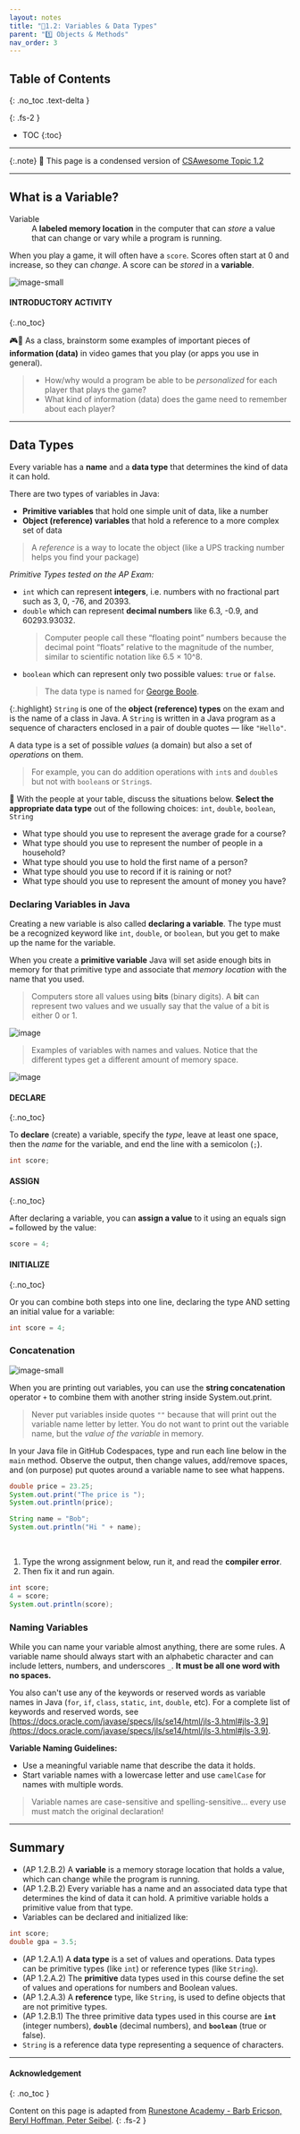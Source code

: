 ```yaml
---
layout: notes
title: "📓1.2: Variables & Data Types" 
parent: "1️⃣ Objects & Methods"
nav_order: 3
---
```


## Table of Contents
{: .no_toc .text-delta }

{: .fs-2 }
- TOC
{:toc}

---

{:.note}
📖 This page is a condensed version of [CSAwesome Topic 1.2](https://runestone.academy/ns/books/published/csawesome2/topic-1-2-variables.html) 

---

## What is a Variable?

<html>
<dl>
 <dt>Variable</dt>
 <dd>A <strong>labeled memory location</strong> in the computer that can <em>store</em> a value that can change or vary while a program is running.
 </dd>
</dl>
</html>

When you play a game, it will often have a `score`. Scores often start at 0 and increase, so they can _change_. A score can be _stored_ in a **variable**.

![image-small](Figures/pongScore.png)

#### INTRODUCTORY ACTIVITY
{:.no_toc}

<div class="task" markdown="block">

🎮📱 As a class, brainstorm some examples of important pieces of **information (data)** in video games that you play (or apps you use in general).

> * How/why would a program be able to be _personalized_ for each player that plays the game?
> * What kind of information (data) does the game need to remember about each player?

</div>

---

## Data Types

Every variable has a **name** and a **data type** that determines the kind of data it can hold. 

<div class="important" markdown="block">
There are two types of variables in Java: 
 
* **Primitive variables** that hold one simple unit of data, like a number
* **Object (reference) variables** that hold a reference to a more complex set of data 
 > A _reference_ is a way to locate the object (like a UPS tracking number helps you find your package)
 
</div>

_Primitive Types tested on the AP Exam:_
- `int` which can represent **integers**, i.e. numbers with no fractional part such as 3, 0, -76, and 20393.
- `double` which can represent **decimal numbers** like 6.3, -0.9, and 60293.93032.
  > Computer people call these “floating point” numbers because the decimal point “floats” relative to the magnitude of the number, similar to scientific notation like 6.5 × 10^8. 
- `boolean` which can represent only two possible values: `true` or `false`.
  > The data type is named for [George Boole](https://en.wikipedia.org/wiki/George_Boole).

{:.highlight}
`String` is one of the **object (reference) types** on the exam and is the name of a class in Java. A `String` is written in a Java program as a sequence of characters enclosed in a pair of double quotes — like `"Hello"`. 

A data type is a set of possible _values_ (a domain) but also a set of _operations_ on them. 
> For example, you can do addition operations with `int`s and `double`s but not with `boolean`s or `String`s.

<div class="task" markdown="block">

💬 With the people at your table, discuss the situations below. **Select the appropriate data type** out of the following choices: `int`, `double`, `boolean`, `String`
 
- What type should you use to represent the average grade for a course?  
- What type should you use to represent the number of people in a household?  
- What type should you use to hold the first name of a person?  
- What type should you use to record if it is raining or not?  
- What type should you use to represent the amount of money you have?  

</div>

### Declaring Variables in Java

Creating a new variable is also called **declaring a variable**. The type must be a recognized keyword like `int`, `double`, or `boolean`, but you get to make up the name for the variable. 

When you create a **primitive variable** Java will set aside enough bits in memory for that primitive type and associate that _memory location_ with the name that you used.
> Computers store all values using **bits** (binary digits). A **bit** can represent two values and we usually say that the value of a bit is either 0 or 1. 

![image](Figures/typesAndSpace.png)
> Examples of variables with names and values. Notice that the different types get a different amount of memory space.

![image](Figures/variables.png)

<div class="important" markdown="block">

#### DECLARE
{:.no_toc}

To **declare** (create) a variable, specify the _type_, leave at least one space, then the _name_ for the variable, and end the line with a semicolon (`;`). 

```java
int score;
````

#### ASSIGN
{:.no_toc}

After declaring a variable, you can **assign a value** to it using an equals sign `=` followed by the value:

```java
score = 4;
```

#### INITIALIZE
{:.no_toc}

Or you can combine both steps into one line, declaring the type AND setting an initial value for a variable:

```java
int score = 4;
```

</div>

### Concatenation

![image-small](Figures/concatenation.png)

When you are printing out variables, you can use the **string concatenation** operator ``+`` to combine them with another string inside System.out.print. 
> Never put variables inside quotes ``""`` because that will print out the variable name letter by letter. You do not want to print out the variable name, but the *value of the variable* in memory. 

<div class="task" markdown="block">

In your Java file in GitHub Codespaces, type and run each line below in the `main` method. Observe the output, then change values, add/remove spaces, and (on purpose) put quotes around a variable name to see what happens.

```java
double price = 23.25;
System.out.print("The price is ");
System.out.println(price);

String name = "Bob";
System.out.println("Hi " + name);
```

</div>

<br>

<div class="task" markdown="block">


1. Type the wrong assignment below, run it, and read the **compiler error**.
2. Then fix it and run again.

```java
int score;
4 = score;           
System.out.println(score);
```

</div>


### Naming Variables

While you can name your variable almost anything, there are some rules. A variable name should always start with an alphabetic character and can include letters, numbers, and underscores `_`. **It must be all one word with no spaces.**

You also can't use any of the keywords or reserved words as variable names in Java (`for`, `if`, `class`, `static`, `int`, `double`, etc). For a complete list of keywords and reserved words, see [https://docs.oracle.com/javase/specs/jls/se14/html/jls-3.html#jls-3.9](https://docs.oracle.com/javase/specs/jls/se14/html/jls-3.html#jls-3.9).

<div class="important" markdown="block">

**Variable Naming Guidelines:**

* Use a meaningful variable name that describe the data it holds.
* Start variable names with a lowercase letter and use `camelCase` for names with multiple words.
 > Variable names are case-sensitive and spelling-sensitive... every use must match the original declaration!

</div>

<!--
#### Debugging Challenge : Weather Report

Debug the following code that reads out a weather report. Make sure the data types match the values put into the variables. Can you find all the bugs and get the code to run? Work with a programming buddy if you get stuck.

<div class="task" markdown="block">

**Coding Challenge (Codespaces)**
Type these **inside your `main` method** (or adapt to your file). The lines contain multiple bugs (types, capitalization, quotes, semicolons). Fix them so the program prints a coherent weather report.

```java
int temperature = 70.5;
double tvChannel = 101;
boolean sunny = 1

System.out.print("Welcome to the weather report on Channel ")
System.out.println(TVchannel);
System.out.print("The temperature today is );
System.out.println(tempurature);
System.out.print("Is it sunny today? ");
System.out.println(sunny);
```

*Target output (example):*

```
Welcome to the weather report on Channel 101
The temperature today is 70.5
Is it sunny today? true
```

</div>

---

#### Groupwork Coding Challenge : Mad Libs

Have you ever played MAD LIBS? In this game, you first choose words by prompts like “a color” or “a plural noun,” and then those words are filled into a story to make it wacky!

<div class="task" markdown="block">

**Pair Activity (Codespaces)**

1. Declare and initialize the variables, then print the poem using concatenation.
2. Replace the placeholder words with your own.
3. Create your own silly poem using **at least 5 new `String` variables**.
4. (Optional) Explore user input later with the Java `Scanner` class: <a href="https://www.w3schools.com/java/java_user_input.asp" target="_blank">Scanner class</a>.

```java
// Fill these in with your words (don’t peek at the poem yet)
String pluralNoun1 = "Replace";
String color1 = "Replace";
String color2 = "Replace";
String food = "Replace";
String pluralNoun2 = "Replace";

// Poem
System.out.println("Roses are " + color1);
System.out.println(pluralNoun1 + " are " + color2);
System.out.println("I like " + food);
System.out.println("Do " + pluralNoun2 + " like them too?");
```

</div>
-->

---

## Summary

* (AP 1.2.B.2) A **variable** is a memory storage location that holds a value, which can change while the program is running.
* (AP 1.2.B.2) Every variable has a name and an associated data type that determines the kind of data it can hold. A primitive variable holds a primitive value from that type.
* Variables can be declared and initialized like:

```java
int score;
double gpa = 3.5;
```

* (AP 1.2.A.1) A **data type** is a set of values and operations. Data types can be primitive types (like `int`) or reference types (like `String`).
* (AP 1.2.A.2) The **primitive** data types used in this course define the set of values and operations for numbers and Boolean values.
* (AP 1.2.A.3) A **reference** type, like `String`, is used to define objects that are not primitive types.
* (AP 1.2.B.1) The three primitive data types used in this course are **`int`** (integer numbers), **`double`** (decimal numbers), and **`boolean`** (true or false).
* `String` is a reference data type representing a sequence of characters.

---

#### Acknowledgement
{: .no_toc }

Content on this page is adapted from [Runestone Academy - Barb Ericson, Beryl Hoffman, Peter Seibel](https://runestone.academy/ns/books/published/csawesome2/csawesome2.html).
{: .fs-2 }
